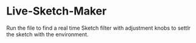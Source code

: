 # Live-Sketch-Maker

Run the file to find a real time Sketch filter with adjustment knobs to settlr the sketch with the environment.
